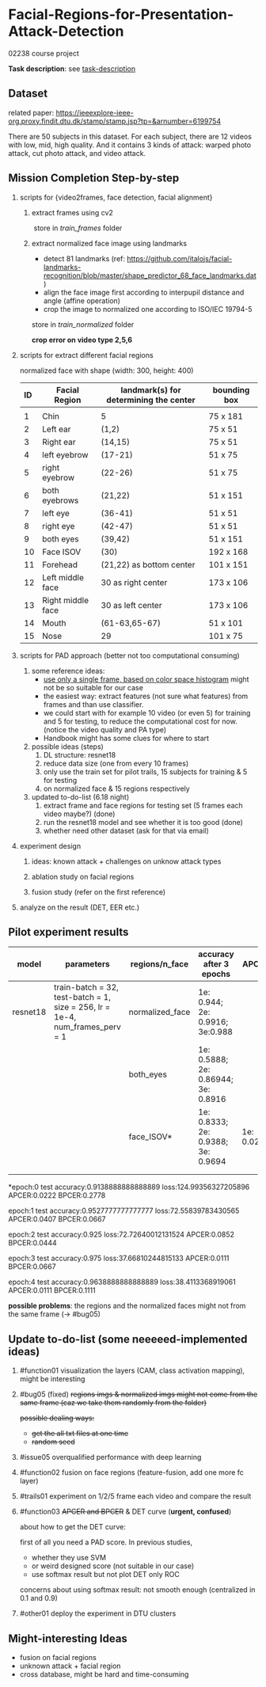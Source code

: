 # Facial-Regions-for-Presentation-Attack-Detection
02238 course project

**Task description**: see [task-description](./RPA-task-description.pdf)



## Dataset

related paper: https://ieeexplore-ieee-org.proxy.findit.dtu.dk/stamp/stamp.jsp?tp=&arnumber=6199754

There are 50 subjects in this dataset. For each subject, there are 12 videos with low, mid, high quality. And it contains 3 kinds of attack: warped photo attack, cut photo attack, and video attack.





## Mission Completion Step-by-step

1. scripts for {video2frames, face detection, facial alignment}

   1. extract frames using cv2

      ​	store in *train_frames* folder

   2. extract normalized face image using landmarks

      * detect 81 landmarks (ref: https://github.com/italojs/facial-landmarks-recognition/blob/master/shape_predictor_68_face_landmarks.dat)
      * align the face image first according to interpupil distance and angle (affine operation)
      * crop the image to normalized one according to ISO/IEC 19794-5

      store in *train_normalized* folder

      **crop error on video type 2,5,6**

2. scripts for extract different facial regions 

   normalized face with shape (width: 300, height: 400)

   

   | ID   | Facial Region     | landmark(s) for determining the center | bounding box |
   | :--- | ----------------- | -------------------------------------- | ------------ |
   |      |                   |                                        |              |
   | 1    | Chin              | 5                                      | 75 x 181     |
   | 2    | Left ear          | (1,2)                                  | 75 x 51      |
   | 3    | Right ear         | (14,15)                                | 75 x 51      |
   | 4    | left eyebrow      | (17-21)                                | 51 x 75      |
   | 5    | right eyebrow     | (22-26)                                | 51 x 75      |
   | 6    | both eyebrows     | (21,22)                                | 51 x 151     |
   | 7    | left eye          | (36-41)                                | 51 x 51      |
   | 8    | right eye         | (42-47)                                | 51 x 51      |
   | 9    | both eyes         | (39,42)                                | 51 x 151     |
   | 10   | Face ISOV         | (30)                                   | 192 x 168    |
   | 11   | Forehead          | (21,22) as bottom center               | 101 x 151    |
   | 12   | Left middle face  | 30 as right center                     | 173 x 106    |
   | 13   | Right middle face | 30 as left center                      | 173 x 106    |
   | 14   | Mouth             | (61-63,65-67)                          | 51 x 101     |
   | 15   | Nose              | 29                                     | 101 x 75     |

   

3. scripts for PAD approach (better not too computational consuming) 

   1. some reference ideas:
      * [use only a single frame, based on color space histogram](https://github.com/ee09115/spoofing_detection) might not be so suitable for our case
      * the easiest way: extract features (not sure what features) from frames and than use classifier.
      * we could start with for example 10 video (or even 5) for training and 5 for testing, to reduce the computational cost for now. (notice the video quality and PA type)
      * Handbook might has some clues for where to start
   2. possible ideas (steps)
      1. DL structure: resnet18 
      2. reduce data size (one from every 10 frames)
      3. only use the train set for pilot trails, 15 subjects for training & 5 for testing
      4. on normalized face & 15 regions respectively 
   3. updated to-do-list (6.18 night)
      1. extract frame and face regions for testing set (5 frames each video maybe?) (done)
      2. run the resnet18 model and see whether it is too good (done)
      3. whether need other dataset (ask for that via email)

4. experiment design 

   1. ideas: known attack + challenges on unknow attack types

   2. ablation study on facial regions

   3. fusion study (refer on the first reference)

      

5. analyze on the result (DET, EER etc.)






## Pilot experiment results

| model    | parameters                                                   | regions/n_face  | accuracy after 3 epochs             | APCER      | BPCER      |
| -------- | ------------------------------------------------------------ | --------------- | ----------------------------------- | ---------- | ---------- |
| resnet18 | train-batch = 32, test-batch = 1, size = 256, lr = 1e-4, num_frames_perv = 1 | normalized_face | 1e: 0.944; 2e: 0.9916; 3e:0.988     |            |            |
|          |                                                              | both_eyes       | 1e: 0.5888; 2e: 0.86944; 3e: 0.8916 |            |            |
|          |                                                              | face_ISOV*      | 1e: 0.8333; 2e: 0.9388; 3e: 0.9694  | 1e: 0.0222 | 1e: 0.2778 |
|          |                                                              |                 |                                     |            |            |
|          |                                                              |                 |                                     |            |            |

*epoch:0	test accuracy:0.9138888888888889	 loss:124.99356327205896
APCER:0.0222	BPCER:0.2778

epoch:1	test accuracy:0.9527777777777777	 loss:72.55839783430565
APCER:0.0407	BPCER:0.0667

epoch:2	test accuracy:0.925	 loss:72.72640012131524
APCER:0.0852	BPCER:0.0444

epoch:3	test accuracy:0.975	 loss:37.66810244815133
APCER:0.0111	BPCER:0.0667

epoch:4	test accuracy:0.9638888888888889	 loss:38.4113368919061
APCER:0.0111	BPCER:0.1111

**possible problems**: the regions and the normalized faces might not from the same frame (-> #bug05)



## Update to-do-list (some neeeeed-implemented ideas)

1. #function01 visualization the layers (CAM, class activation mapping), might be interesting

2. #bug05 (fixed) ~~regions imgs &  normalized imgs might not come from the same frame (caz we take them randomly from the folder)~~

   ~~possible dealing ways:~~

   * ~~get the all txt files at one time~~
   * ~~random seed~~

3. #issue05 overqualified performance with deep learning 

4. #function02 fusion on face regions (feature-fusion, add one more fc layer)

5. #trails01 experiment on 1/2/5 frame each video and compare the result

6. #function03 ~~APCER and BPCER~~ & DET curve (**urgent, confused**) 

   about how to get the DET curve:

   first of all you need a PAD score. In previous studies, 

   * whether they use SVM
   * or weird designed score (not suitable in our case)
   * use softmax result but not plot DET only ROC

   concerns about using softmax result: not smooth enough (centralized in 0.1 and 0.9)

7. #other01 deploy the experiment in DTU clusters

   

## Might-interesting Ideas

- fusion on facial regions 
- unknown attack + facial region 
- cross database, might be hard and time-consuming 

